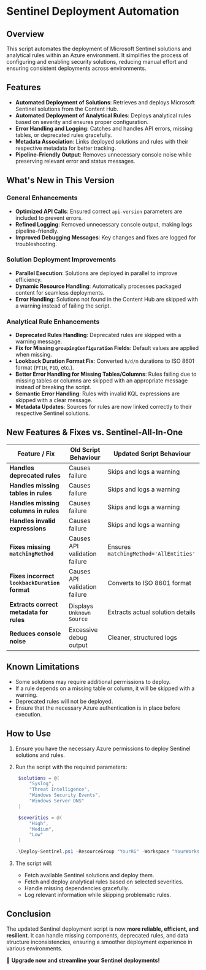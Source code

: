 # Sentinel Deployment Automation

## Overview

This script automates the deployment of Microsoft Sentinel solutions and analytical rules within an Azure environment. It simplifies the process of configuring and enabling security solutions, reducing manual effort and ensuring consistent deployments across environments.

## Features

- **Automated Deployment of Solutions**: Retrieves and deploys Microsoft Sentinel solutions from the Content Hub.
- **Automated Deployment of Analytical Rules**: Deploys analytical rules based on severity and ensures proper configuration.
- **Error Handling and Logging**: Catches and handles API errors, missing tables, or deprecated rules gracefully.
- **Metadata Association**: Links deployed solutions and rules with their respective metadata for better tracking.
- **Pipeline-Friendly Output**: Removes unnecessary console noise while preserving relevant error and status messages.

## What's New in This Version

### General Enhancements

- **Optimized API Calls**: Ensured correct `api-version` parameters are included to prevent errors.
- **Refined Logging**: Removed unnecessary console output, making logs pipeline-friendly.
- **Improved Debugging Messages**: Key changes and fixes are logged for troubleshooting.

### Solution Deployment Improvements

- **Parallel Execution**: Solutions are deployed in parallel to improve efficiency.
- **Dynamic Resource Handling**: Automatically processes packaged content for seamless deployments.
- **Error Handling**: Solutions not found in the Content Hub are skipped with a warning instead of failing the script.

### Analytical Rule Enhancements

- **Deprecated Rules Handling**: Deprecated rules are skipped with a warning message.
- **Fix for Missing `groupingConfiguration` Fields**: Default values are applied when missing.
- **Lookback Duration Format Fix**: Converted `h/d/m` durations to ISO 8601 format (`PT1H`, `P1D`, etc.).
- **Better Error Handling for Missing Tables/Columns**: Rules failing due to missing tables or columns are skipped with an appropriate message instead of breaking the script.
- **Semantic Error Handling**: Rules with invalid KQL expressions are skipped with a clear message.
- **Metadata Updates**: Sources for rules are now linked correctly to their respective Sentinel solutions.

## New Features & Fixes vs. Sentinel-All-In-One

| Feature / Fix                        | Old Script Behaviour | Updated Script Behaviour |
|--------------------------------------|---------------------|------------------------|
| **Handles deprecated rules** | Causes failure | Skips and logs a warning |
| **Handles missing tables in rules** | Causes failure | Skips and logs a warning |
| **Handles missing columns in rules** | Causes failure | Skips and logs a warning |
| **Handles invalid expressions** | Causes failure | Skips and logs a warning |
| **Fixes missing `matchingMethod`** | Causes API validation failure | Ensures `matchingMethod='AllEntities'` |
| **Fixes incorrect `lookbackDuration` format** | Causes API validation failure | Converts to ISO 8601 format |
| **Extracts correct metadata for rules** | Displays `Unknown Source` | Extracts actual solution details |
| **Reduces console noise** | Excessive debug output | Cleaner, structured logs |

## Known Limitations

- Some solutions may require additional permissions to deploy.
- If a rule depends on a missing table or column, it will be skipped with a warning.
- Deprecated rules will not be deployed.
- Ensure that the necessary Azure authentication is in place before execution.

## **How to Use**

1. Ensure you have the necessary Azure permissions to deploy Sentinel solutions and rules.
2. Run the script with the required parameters:

   ```powershell
    $solutions = @(
        "Syslog",
        "Threat Intelligence",
        "Windows Security Events",
        "Windows Server DNS"
    )

    $severities = @(
        "High", 
        "Medium",
        "Low"
    )

   .\Deploy-Sentinel.ps1 -ResourceGroup "YourRG" -Workspace "YourWorkspace" -Region "YourRegion" -Solutions "Solution1","Solution2" -SeveritiesToInclude "High","Medium","Low"
   ```

3. The script will:
   - Fetch available Sentinel solutions and deploy them.
   - Fetch and deploy analytical rules based on selected severities.
   - Handle missing dependencies gracefully.
   - Log relevant information while skipping problematic rules.

## Conclusion

The updated Sentinel deployment script is now **more reliable, efficient, and resilient**. It can handle missing components, deprecated rules, and data structure inconsistencies, ensuring a smoother deployment experience in various environments.

🚀 **Upgrade now and streamline your Sentinel deployments!**
